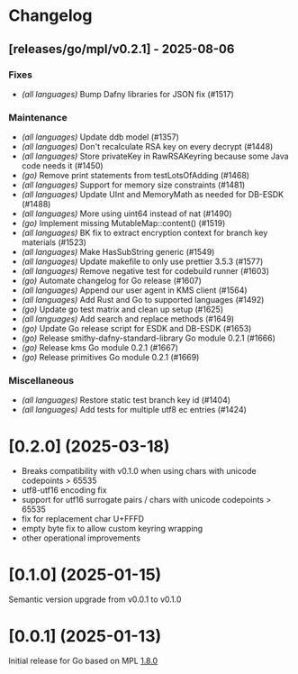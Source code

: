 # Changelog

## [releases/go/mpl/v0.2.1] - 2025-08-06

### Fixes

- *(all languages)* Bump Dafny libraries for JSON fix (#1517)

### Maintenance

- *(all languages)* Update ddb model (#1357)
- *(all languages)* Don't recalculate RSA key on every decrypt (#1448)
- *(all languages)* Store privateKey in RawRSAKeyring because some Java code needs it (#1450)
- *(go)* Remove print statements from testLotsOfAdding (#1468)
- *(all languages)* Support for memory size constraints (#1481)
- *(all languages)* Update UInt and MemoryMath as needed for DB-ESDK (#1488)
- *(all languages)* More using uint64 instead of nat (#1490)
- *(go)* Implement missing MutableMap::content() (#1519)
- *(all languages)* BK fix to extract encryption context for branch key materials (#1523)
- *(all languages)* Make HasSubString generic (#1549)
- *(all languages)* Update makefile to only use prettier 3.5.3  (#1577)
- *(all languages)* Remove negative test for codebuild runner (#1603)
- *(go)* Automate changelog for Go release  (#1607)
- *(all languages)* Append our user agent in KMS client (#1564)
- *(all languages)* Add Rust and Go to supported languages  (#1492)
- *(go)* Update go test matrix and clean up setup  (#1625)
- *(all languages)* Add search and replace methods (#1649)
- *(go)* Update Go release script for ESDK and DB-ESDK (#1653)
- *(go)* Release smithy-dafny-standard-library Go module 0.2.1  (#1666)
- *(go)* Release kms Go module 0.2.1 (#1667)
- *(go)* Release primitives Go module 0.2.1 (#1669)

### Miscellaneous

- *(all languages)* Restore static test branch key id (#1404)
- *(all languages)* Add tests for multiple utf8 ec entries (#1424)
# [0.2.0] (2025-03-18)

- Breaks compatibility with v0.1.0 when using chars with unicode codepoints > 65535
- utf8-utf16 encoding fix
- support for utf16 surrogate pairs / chars with unicode codepoints > 65535
- fix for replacement char U+FFFD
- empty byte fix to allow custom keyring wrapping
- other operational improvements

# [0.1.0] (2025-01-15)

Semantic version upgrade from v0.0.1 to v0.1.0

# [0.0.1] (2025-01-13)

Initial release for Go based on MPL [1.8.0](../../../CHANGELOG.md)
